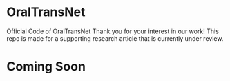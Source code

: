 # OralTransNet

Official Code of OralTransNet
Thank you for your interest in our work!
This repo is made for a supporting research article that is currently under review.

# Coming Soon
